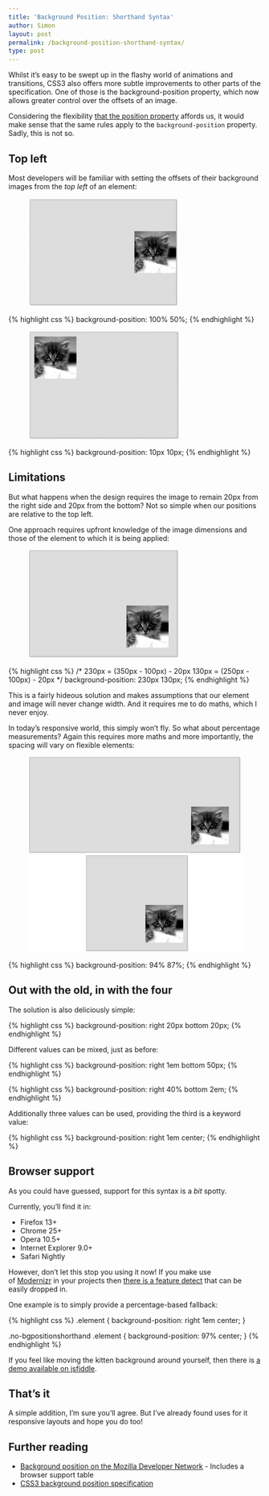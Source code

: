 ```yaml
---
title: 'Background Position: Shorthand Syntax'
author: Simon
layout: post
permalink: /background-position-shorthand-syntax/
type: post
---
```

Whilst it&#8217;s easy to be swept up in the flashy world of animations and transitions, CSS3 also offers more subtle improvements to other parts of the specification. One of those is the background-position property, which now allows greater control over the offsets of an image.

Considering the flexibility [that the position property][1] affords us, it would make sense that the same rules apply to the `background-position` property. Sadly, this is not so.

## Top left

Most developers will be familiar with setting the offsets of their background images from the *top left* of an element:

<figure class="Figure Figure--vSpaceLrg">
    <img class="Figure-img" src="/assets/images/uploads/2012/08/bgp-100-50-300x216.png">
</figure>

{% highlight css %}
background-position: 100% 50%;
{% endhighlight %}

<figure class="Figure Figure--vSpaceLrg">
    <img class="Figure-img" src="/assets/images/uploads/2012/08/bgp-10px-10px-300x216.jpg">
</figure>

{% highlight css %}
background-position: 10px 10px;
{% endhighlight %}

## Limitations

But what happens when the design requires the image to remain 20px from the right side and 20px from the bottom? Not so simple when our positions are relative to the top left.

One approach requires upfront knowledge of the image dimensions and those of the element to which it is being applied:

<figure class="Figure Figure--vSpaceLrg">
    <img class="Figure-img" src="/assets/images/uploads/2012/08/bgp-right-20px-bottom-20px-300x216.jpg">
</figure>

{% highlight css %}
/*
230px = (350px - 100px) - 20px
130px = (250px - 100px) - 20px
*/
background-position: 230px 130px;
{% endhighlight %}

This is a fairly hideous solution and makes assumptions that our element and image will never change width. And it requires me to do maths, which I never enjoy.

In today&#8217;s responsive world, this simply won&#8217;t fly. So what about percentage measurements? Again this requires more maths and more importantly, the spacing will vary on flexible elements:

<figure class="Figure Figure--vSpaceLrg">
    <img class="Figure-img" src="/assets/images/uploads/2012/08/flexible-fail.jpg">
</figure>

{% highlight css %}
background-position: 94% 87%;
{% endhighlight %}

## Out with the old, in with the four

The solution is also deliciously simple:

{% highlight css %}
background-position: right 20px bottom 20px;
{% endhighlight %}

Different values can be mixed, just as before:

{% highlight css %}
background-position: right 1em bottom 50px;
{% endhighlight %}

{% highlight css %}
background-position: right 40% bottom 2em;
{% endhighlight %}

Additionally three values can be used, providing the third is a keyword value:

{% highlight css %}
background-position: right 1em center;
{% endhighlight %}

## Browser support

As you could have guessed, support for this syntax is a *bit* spotty.

Currently, you&#8217;ll find it in:

*   Firefox 13+
*   Chrome 25+
*   Opera 10.5+
*   Internet Explorer 9.0+
*   Safari Nightly

However, don&#8217;t let this stop you using it now! If you make use of [Modernizr][2] in your projects then [there is a feature detect][3] that can be easily dropped in.

One example is to simply provide a percentage-based fallback:

{% highlight css %}
.element {
    background-position: right 1em center;
}

.no-bgpositionshorthand .element {
    background-position: 97% center;
}
{% endhighlight %}

If you feel like moving the kitten background around yourself, then there is [a demo available on jsfiddle][4].

## That&#8217;s it

A simple addition, I&#8217;m sure you&#8217;ll agree. But I&#8217;ve already found uses for it responsive layouts and hope you do too!

## Further reading

*   [Background position on the Mozilla Developer Network][5] - Includes a browser support table
*   [CSS3 background position specification][6]

 [1]: https://developer.mozilla.org/en/CSS/position
 [2]: http://modernizr.com/
 [3]: https://github.com/Modernizr/Modernizr/blob/master/feature-detects/css-backgroundposition-shorthand.js
 [4]: http://jsfiddle.net/Blink/jeYUK/
 [5]: https://developer.mozilla.org/en/CSS/background-position
 [6]: http://www.w3.org/TR/css3-background/#background-position
